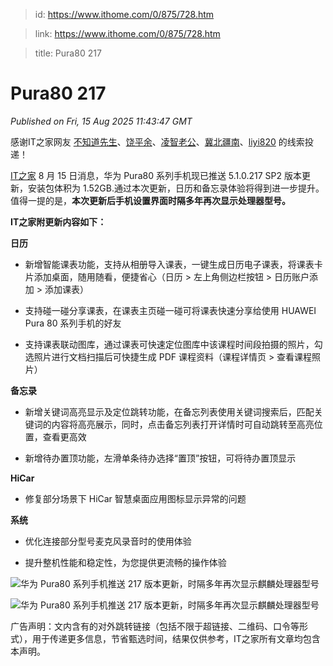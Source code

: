 > id: https://www.ithome.com/0/875/728.htm

> link: https://www.ithome.com/0/875/728.htm

> title: Pura80 217

# Pura80 217
_Published on Fri, 15 Aug 2025 11:43:47 GMT_

感谢IT之家网友 [不知道先生](https://m.ithome.com/html/app/open.html?url=ithome%3A%2F%2Fuserpage%3Fid%3D1020515)、[饶平余](https://m.ithome.com/html/app/open.html?url=ithome%3A%2F%2Fuserpage%3Fid%3D1492252)、[凌智老公](https://m.ithome.com/html/app/open.html?url=ithome%3A%2F%2Fuserpage%3Fid%3D1008792)、[冀北疆南](https://m.ithome.com/html/app/open.html?url=ithome%3A%2F%2Fuserpage%3Fid%3D2028227)、[liyi820](https://m.ithome.com/html/app/open.html?url=ithome%3A%2F%2Fuserpage%3Fid%3D1734279) 的线索投递！

[IT之家](https://www.ithome.com/) 8 月 15 日消息，华为 Pura80 系列手机现已推送 5.1.0.217 SP2 版本更新，安装包体积为 1.52GB.通过本次更新，日历和备忘录体验将得到进一步提升。值得一提的是，**本次更新后手机设置界面时隔多年再次显示处理器型号。**

**IT之家附更新内容如下：**

**日历**

-   新增智能课表功能，支持从相册导入课表，一键生成日历电子课表，将课表卡片添加桌面，随用随看，便捷省心（日历 > 左上角侧边栏按钮 > 日历账户添加 > 添加课表）
    
-   支持碰一碰分享课表，在课表主页碰一碰可将课表快速分享给使用 HUAWEI Pura 80 系列手机的好友
    
-   支持课表联动图库，通过课表可快速定位图库中该课程时间段拍摄的照片，勾选照片进行文档扫描后可快捷生成 PDF 课程资料（课程详情页 > 查看课程照片）
    

**备忘录**

-   新增关键词高亮显示及定位跳转功能，在备忘列表使用关键词搜索后，匹配关键词的内容将高亮展示，同时，点击备忘列表打开详情时可自动跳转至高亮位置，查看更高效
    
-   新增待办置顶功能，左滑单条待办选择“置顶”按钮，可将待办置顶显示
    

**HiCar**

-   修复部分场景下 HiCar 智慧桌面应用图标显示异常的问题
    

**系统**

-   优化连接部分型号麦克风录音时的使用体验
    
-   提升整机性能和稳定性，为您提供更流畅的操作体验
    

![](https://img.ithome.com/newsuploadfiles/2025/8/898e8d97-89ea-453e-a21c-21d803e3af44.jpg?x-bce-process=image/format,f_auto "华为 Pura80 系列手机推送 217 版本更新，时隔多年再次显示麒麟处理器型号")

![](https://img.ithome.com/newsuploadfiles/2025/8/c8277453-548b-48dc-8c9a-7951612a662f.jpg?x-bce-process=image/format,f_auto "华为 Pura80 系列手机推送 217 版本更新，时隔多年再次显示麒麟处理器型号")

广告声明：文内含有的对外跳转链接（包括不限于超链接、二维码、口令等形式），用于传递更多信息，节省甄选时间，结果仅供参考，IT之家所有文章均包含本声明。
